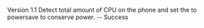 Version 1.1
Detect total amount of CPU on the phone and set the to powersave to conserve power. -- Success

